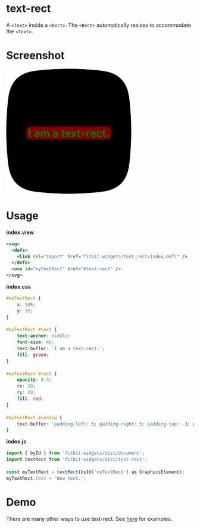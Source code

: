 # text-rect

A `<Text>` inside a `<Rect>`. The `<Rect>` automatically resizes to accommodate the `<Text>`.

# Screenshot

![The number 7](./screenshot.png)

# Usage

**index.view**

```xml
<svg>
  <defs>
    <link rel="import" href="fitbit-widgets/text_rect/index.defs" />
  </defs>
  <use id="myTextRect" href="#text-rect" />
</svg>
```

**index.css**

```css
#myTextRect {
	x: 50%;
	y: 35;
}

#myTextRect #text {
	text-anchor: middle;
	font-size: 40;
	text-buffer: 'I am a text-rect.';
	fill: green;
}

#myTextRect #rect {
	opacity: 0.3;
	rx: 20;
	ry: 20;
	fill: red;
}

#myTextRect #config {
	text-buffer: 'padding-left: 5; padding-right: 5; padding-top: -3; padding-bottom: 2;';
}
```

**index.js**

```typescript
import { byId } from 'fitbit-widgets/dist/document';
import textRect from 'fitbit-widgets/dist/text-rect';

const myTextRect = textRect(byId('myTextRect') as GraphicsElement);
myTextRect.text = 'New text.';
```

# Demo

There are many other ways to use text-rect. See [here](https://github.com/gondwanasoft/fitbit-text-rect) for examples.

